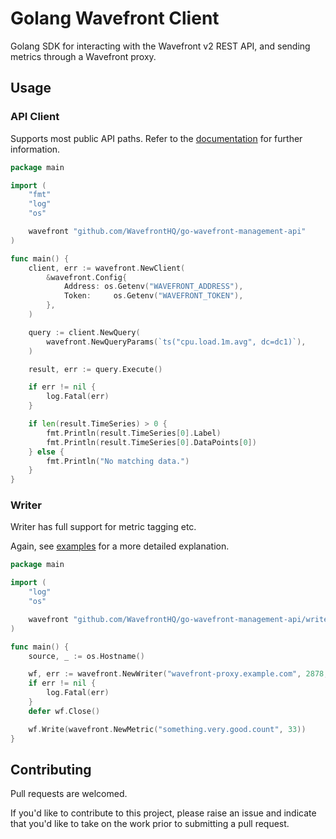 # Golang Wavefront Client

Golang SDK for interacting with the Wavefront v2 REST API, and sending metrics through a Wavefront proxy.

## Usage

### API Client

Supports most public API paths. Refer to the
[documentation](https://pkg.go.dev/github.com/WavefrontHQ/go-wavefront-management-api)
for further information.

```Go
package main

import (
    "fmt"
    "log"
    "os"

    wavefront "github.com/WavefrontHQ/go-wavefront-management-api"
)

func main() {
    client, err := wavefront.NewClient(
        &wavefront.Config{
            Address: os.Getenv("WAVEFRONT_ADDRESS"),
            Token:     os.Getenv("WAVEFRONT_TOKEN"),
        },
    )

    query := client.NewQuery(
        wavefront.NewQueryParams(`ts("cpu.load.1m.avg", dc=dc1)`),
    )

    result, err := query.Execute()

    if err != nil {
        log.Fatal(err)
    }

    if len(result.TimeSeries) > 0 {
        fmt.Println(result.TimeSeries[0].Label)
        fmt.Println(result.TimeSeries[0].DataPoints[0])
    } else {
        fmt.Println("No matching data.")
    }
}
```

### Writer

Writer has full support for metric tagging etc.

Again, see [examples](examples) for a more detailed explanation.

```Go
package main

import (
    "log"
    "os"

    wavefront "github.com/WavefrontHQ/go-wavefront-management-api/writer"
)

func main() {
    source, _ := os.Hostname()

    wf, err := wavefront.NewWriter("wavefront-proxy.example.com", 2878, source, nil)
    if err != nil {
        log.Fatal(err)
    }
    defer wf.Close()

    wf.Write(wavefront.NewMetric("something.very.good.count", 33))
}
```

## Contributing

Pull requests are welcomed.

If you'd like to contribute to this project, please raise an issue and indicate that you'd like to take on the work prior to submitting a pull request.
